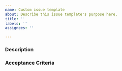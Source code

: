 ```yaml
---
name: Custom issue template
about: Describe this issue template's purpose here.
title: ''
labels: ''
assignees: ''

---
```


### **Description** 

### **Acceptance Criteria**

